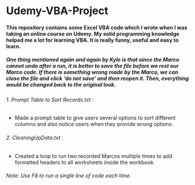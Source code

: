 # Udemy-VBA-Project
#### This repository contains some Excel VBA code which I wrote when I was taking an online course on Udemy. My solid programming knowledge helped me a lot for learning VBA. It is really funny, useful and easy to learn. 
##### One thing mentioned again and again by Kyle is that since the Marco cannot undo after a run, it is better to save the file before we rest our Marco code. If there is something wrong made by the Marco, we can close the file and click 'do not save' and then reopen it. Then, everything would be changed back to the original look.
###### 1. Prompt Table to Sort Records.txt : 
* Made a prompt table to give users several options to sort different columns and also notice users when they provide wrong options.
###### 2. CleaningUpData.txt :
* Created a loop to run two recorded Marcos multiple times to add formatted headers to all worksheets inside the workbook.
###### Note: Use F8 to run a single line of code each time. 
